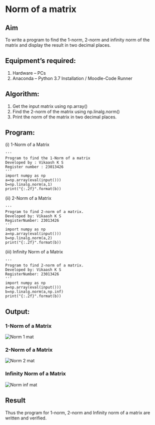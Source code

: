 # Norm of a matrix
## Aim
To write a program to find the 1-norm, 2-norm and infinity norm of the matrix and display the result in two decimal places.
## Equipment’s required:
1.	Hardware – PCs
2.	Anaconda – Python 3.7 Installation / Moodle-Code Runner
## Algorithm:
1. Get the input matrix using np.array()   
2. Find the 2-norm of the matrix using np.linalg.norm()
3. Print the norm of the matrix in two decimal places.
## Program:
(i) 1-Norm of a Matrix
```
'''
Program to find the 1-Norm of a matrix
Developed by : Vikaash K S
Register number : 23013426
'''
import numpy as np
a=np.array(eval(input()))
b=np.linalg.norm(a,1)
print("{:.2f}".format(b))
```
(ii) 2-Norm of a Matrix
```
'''
Program to find 2-norm of a matrix.
Developed by: Vikaash K S
RegisterNumber: 23013426
'''
import numpy as np
a=np.array(eval(input()))
b=np.linalg.norm(a,2)
print("{:.2f}".format(b))
```
(iii) Infinity Norm of a Matrix
```
'''
Program to find 2-norm of a matrix.
Developed by: Vikaash K S
RegisterNumber: 23013426
'''
import numpy as np
a=np.array(eval(input()))
b=np.linalg.norm(a,np.inf)
print("{:.2f}".format(b))
```
## Output:
### 1-Norm of a Matrix
![Norm 1 mat](https://github.com/Vikaash19/Norm-of-a-matrix/assets/148514589/e74641e5-571f-4bd5-844a-066514f33ec7)

### 2-Norm of a Matrix
![Norm 2 mat](https://github.com/Vikaash19/Norm-of-a-matrix/assets/148514589/cde11ac2-9c36-4b4d-96e4-0a8072cebb98)

### Infinity Norm of a Matrix
![Norm inf mat](https://github.com/Vikaash19/Norm-of-a-matrix/assets/148514589/20f85a4c-c5ef-40b7-ba27-060a68afb457)

## Result
Thus the program for 1-norm, 2-norm and Infinity norm of a matrix are written and verified.
